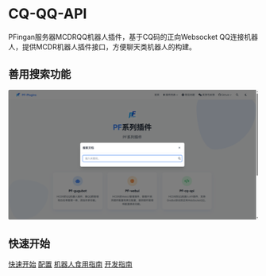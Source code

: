 # CQ-QQ-API

PFingan服务器MCDRQQ机器人插件，基于CQ码的正向Websocket QQ连接机器人，提供MCDR机器人插件接口，方便聊天类机器人的构建。


## 善用搜索功能

![](/src/搜索示例-1.png)

## 快速开始

[快速开始](PF-cq-api/快速开始.md)
[配置](PF-cq-api/配置.md)
[机器人食用指南](PF-cq-api/机器人食用指南.md)
[开发指南](PF-cq-api/开发指南.md)